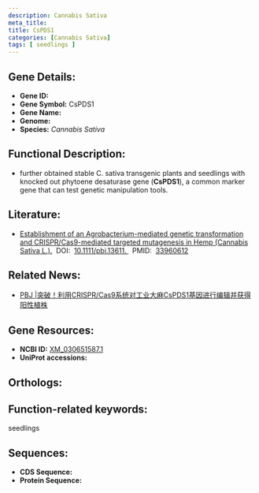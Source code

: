 ```yaml
---
description: Cannabis Sativa
meta_title:
title: CsPDS1
categories: [Cannabis Sativa]
tags: [ seedlings ]
---
```


## Gene Details:
- **Gene ID:**	[]()
- **Gene Symbol:** CsPDS1
- **Gene Name:** 
- **Genome:** []()
- **Species:** *Cannabis Sativa*

## Functional Description:
   - further obtained stable C. sativa transgenic plants and seedlings with knocked out phytoene desaturase gene (**CsPDS1**), a common marker gene that can test genetic manipulation tools.

## Literature:
   - [Establishment of an Agrobacterium-mediated genetic transformation and CRISPR/Cas9-mediated targeted mutagenesis in Hemp (Cannabis Sativa L.).]( https://onlinelibrary.wiley.com/doi/10.1111/pbi.13611)&nbsp;&nbsp;DOI:&nbsp;&nbsp;[10.1111/pbi.13611. ](https://onlinelibrary.wiley.com/doi/10.1111/pbi.13611)&nbsp;&nbsp;PMID:&nbsp;&nbsp;[33960612](https://pubmed.ncbi.nlm.nih.gov/33960612/)

## Related News:
   - [PBJ |突破！利用CRISPR/Cas9系统对工业大麻CsPDS1基因进行编辑并获得阳性植株](https://mp.weixin.qq.com/s?__biz=Mzg3MDEwNDEyMg==&mid=2247510016&idx=2&sn=da4162f5daaa7ae6abebaae6749f14f4&chksm=ce900555f9e78c438f8a9dc092342ae1c2e5fd7aa1dc01599b97e0e5999680efd94a29091ffd&scene=27#wechat_redirect)

## Gene Resources:
- **NCBI ID:** [XM_030651587.1](https://www.ncbi.nlm.nih.gov/gene/?term=XM_030651587.1)
- **UniProt accessions:** [](https://www.uniprot.org/uniprotkb//entry)

## Orthologs:


## Function-related keywords:
seedlings

## Sequences:
- **CDS Sequence:**
- **Protein Sequence:**
